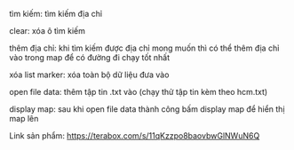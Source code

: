 tìm kiếm: tìm kiếm địa chỉ 

clear: xóa ô tìm kiếm

thêm địa chỉ: khi tìm kiếm được địa chỉ mong muốn thì có thể thêm địa chỉ vào trong map để có đường đi chạy tốt nhất 

xóa list marker: xóa toàn bộ dữ liệu đưa vào

open file data: thêm tập tin .txt vào (chạy thử tập tin kèm theo hcm.txt)

display map: sau khi open file data thành công bấm display map để hiển thị map lên

Link sản phẩm: https://terabox.com/s/11qKzzpo8baovbwGlNWuN6Q